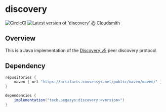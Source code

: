 # discovery

[![CircleCI](https://dl.circleci.com/status-badge/img/gh/Consensys/discovery/tree/master.svg?style=svg)](https://dl.circleci.com/status-badge/redirect/gh/Consensys/discovery/tree/master)
[![Latest version of 'discovery' @ Cloudsmith](https://api-prd.cloudsmith.io/v1/badges/version/consensys/maven/maven/discovery/latest/a=noarch;xg=tech.pegasys.discovery/?render=true&show_latest=true)](https://cloudsmith.io/~consensys/repos/maven/packages/detail/maven/discovery/latest/a=noarch;xg=tech.pegasys.discovery/)

## Overview

This is a Java implementation of the [Discovery v5](https://github.com/ethereum/devp2p/blob/master/discv5/discv5.md)
peer discovery protocol.

## Dependency

```groovy
repositories {
    maven { url "https://artifacts.consensys.net/public/maven/maven/" }
}

dependencies {
    implementation("tech.pegasys:discovery:<version>")
}
```
